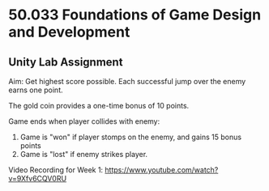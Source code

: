 # 50.033 Foundations of Game Design and Development

## Unity Lab Assignment

Aim: Get highest score possible. Each successful jump over the enemy earns one point.

The gold coin provides a one-time bonus of 10 points.

Game ends when player collides with enemy:
1) Game is "won" if player stomps on the enemy, and gains 15 bonus points
2) Game is "lost" if enemy strikes player.

Video Recording for Week 1: https://www.youtube.com/watch?v=9Xfv6CQV0RU
